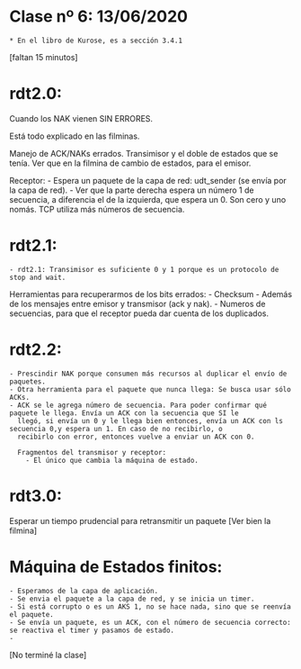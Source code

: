 # Clase nº 6: 13/06/2020

	* En el libro de Kurose, es a sección 3.4.1

[faltan 15 minutos]

# rdt2.0:
Cuando los NAK vienen SIN ERRORES.

Está todo explicado en las filminas.

Manejo de ACK/NAKs errados.
Transimisor y el doble de estados que se tenía.
Ver que en la filmina de cambio de estados, para el emisor.

Receptor:
	- Espera un paquete de la capa de red: udt_sender (se envía por la capa de red).
	- Ver que la parte derecha espera un número 1 de secuencia, a diferencia el de la izquierda, que espera un 0. Son cero y
	  uno nomás. TCP utiliza más números de secuencia.
# rdt2.1:
	- rdt2.1: Transimisor es suficiente 0 y 1 porque es un protocolo de stop and wait.

Herramientas para recuperarmos de los bits errados:
	- Checksum
	- Además de los mensajes entre emisor y transmisor (ack y nak).
	- Numeros de secuencias, para que el receptor pueda dar cuenta de los duplicados.

# rdt2.2:
	- Prescindir NAK porque consumen más recursos al duplicar el envío de paquetes.
	- Otra herramienta para el paquete que nunca llega: Se busca usar sólo ACKs.
	- ACK se le agrega número de secuencia. Para poder confirmar qué paquete le llega. Envía un ACK con la secuencia que SI le
	  llegó, si envía un 0 y le llega bien entonces, envía un ACK con ls secuencia 0,y espera un 1. En caso de no recibirlo, o
	  recibirlo con error, entonces vuelve a enviar un ACK con 0.

	  Fragmentos del transmisor y receptor:
	  	- El único que cambia la máquina de estado.

# rdt3.0:
Esperar un tiempo prudencial para retransmitir un paquete [Ver bien la filmina]

# Máquina de Estados finitos:
	- Esperamos de la capa de aplicación.
	- Se envia el paquete a la capa de red, y se inicia un timer.
	- Si está corrupto o es un AKS 1, no se hace nada, sino que se reenvía el paquete.
	- Se envía un paquete, es un ACK, con el número de secuencia correcto: se reactiva el timer y pasamos de estado.
	-

[No terminé la clase]


